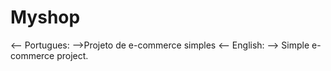 # Myshop
&lt;-- Portugues: -->Projeto de e-commerce simples &lt;-- English: --> Simple e-commerce project.

